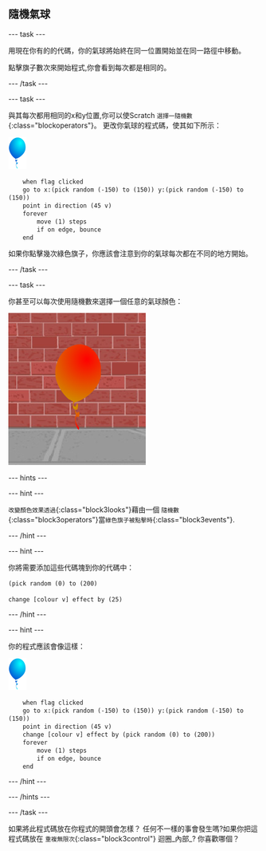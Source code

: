 ## 隨機氣球

--- task ---

用現在你有的的代碼，你的氣球將始終在同一位置開始並在同一路徑中移動。

點擊旗子數次來開始程式,你會看到每次都是相同的。

--- /task ---

--- task ---

與其每次都用相同的x和y位置,你可以使Scratch `選擇一隨機數`{:class="blockoperators"}。 更改你氣球的程式碼，使其如下所示：

![氣球角色](images/balloon-sprite.png)

```blocks3
    when flag clicked
    go to x:(pick random (-150) to (150)) y:(pick random (-150) to (150))
    point in direction (45 v)
    forever
        move (1) steps
        if on edge, bounce
    end
```

如果你點擊幾次綠色旗子，你應該會注意到你的氣球每次都在不同的地方開始。

--- /task ---

--- task ---

你甚至可以每次使用隨機數來選擇一個任意的氣球顏色：

![紅氣球角色](images/balloons-colour.png)

--- hints ---

--- hint ---

`改變顏色效果透過`{:class="block3looks"}藉由一個 `隨機數`{:class="block3operators"}當`綠色旗子被點擊時`{:class="block3events"}.

--- /hint ---

--- hint ---

你將需要添加這些代碼塊到你的代碼中：

```blocks3
(pick random (0) to (200)

change [colour v] effect by (25)
```

--- /hint ---

--- hint ---

你的程式應該會像這樣：

![氣球角色](images/balloon-sprite.png)

```blocks3
    when flag clicked
    go to x:(pick random (-150) to (150)) y:(pick random (-150) to (150))
    point in direction (45 v)
    change [colour v] effect by (pick random (0) to (200))
    forever
        move (1) steps
        if on edge, bounce
    end
```

--- /hint ---


--- /hints ---

--- /task ---

如果將此程式碼放在你程式的開頭會怎樣？ 任何不一樣的事會發生嗎?如果你把這程式碼放在 `重複無限次`{:class="block3control"} 迴圈_內部_? 你喜歡哪個？

